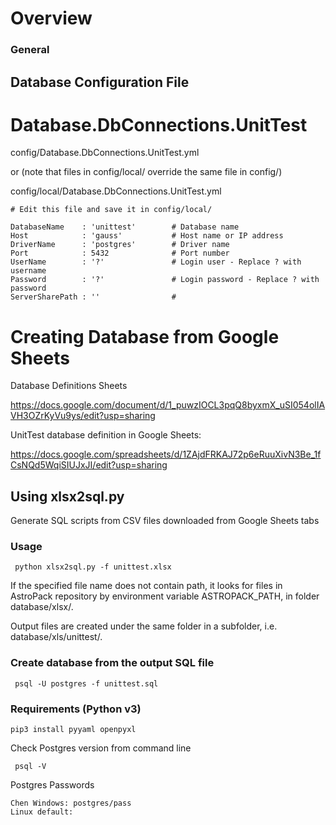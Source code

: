 # Overview

### General


## Database Configuration File


# Database.DbConnections.UnitTest

config/Database.DbConnections.UnitTest.yml

or (note that files in config/local/ override the same file in config/)

config/local/Database.DbConnections.UnitTest.yml



	# Edit this file and save it in config/local/

	DatabaseName    : 'unittest'        # Database name
	Host            : 'gauss'           # Host name or IP address
	DriverName      : 'postgres'        # Driver name
	Port            : 5432              # Port number
	UserName        : '?'               # Login user - Replace ? with username
	Password        : '?'               # Login password - Replace ? with password
	ServerSharePath : ''                # 



# Creating Database from Google Sheets

Database Definitions Sheets

   https://docs.google.com/document/d/1_puwzIOCL3pqQ8byxmX_uSI054olIAVH3OZrKyVu9ys/edit?usp=sharing

UnitTest database definition in Google Sheets:

   https://docs.google.com/spreadsheets/d/1ZAjdFRKAJ72p6eRuuXivN3Be_1fCsNQd5WqiSIUJxJI/edit?usp=sharing


## Using xlsx2sql.py

Generate SQL scripts from CSV files downloaded from Google Sheets tabs


### Usage

     python xlsx2sql.py -f unittest.xlsx

If the specified file name does not contain path, 
it looks for files in AstroPack repository by environment variable 
ASTROPACK_PATH, in folder database/xlsx/.

Output files are created under the same folder in a subfolder, i.e. 
database/xls/unittest/.

### Create database from the output SQL file

     psql -U postgres -f unittest.sql

### Requirements (Python v3)

    pip3 install pyyaml openpyxl

Check Postgres version from command line

     psql -V

Postgres Passwords

    Chen Windows: postgres/pass
    Linux default:

